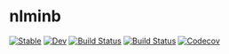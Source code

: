 # nlminb

[![Stable](https://img.shields.io/badge/docs-stable-blue.svg)](https://kongdd.github.io/nlminb.jl/stable)
[![Dev](https://img.shields.io/badge/docs-dev-blue.svg)](https://kongdd.github.io/nlminb.jl/dev)
[![Build Status](https://travis-ci.com/kongdd/nlminb.jl.svg?branch=master)](https://travis-ci.com/kongdd/nlminb.jl)
[![Build Status](https://ci.appveyor.com/api/projects/status/github/kongdd/nlminb.jl?svg=true)](https://ci.appveyor.com/project/kongdd/nlminb-jl)
[![Codecov](https://codecov.io/gh/kongdd/nlminb.jl/branch/master/graph/badge.svg)](https://codecov.io/gh/kongdd/nlminb.jl)
